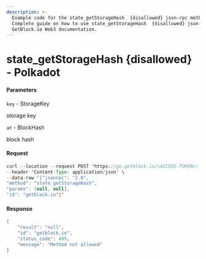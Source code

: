 ```yaml
---
description: >-
  Example code for the state_getStorageHash  {disallowed} json-rpc method.
  Сomplete guide on how to use state_getStorageHash  {disallowed} json-rpc in
  GetBlock.io Web3 documentation.
---
```


# state\_getStorageHash {disallowed} - Polkadot

#### Parameters

`key` - StorageKey

storage key

`at` - BlockHash

block hash

#### Request

```java
curl --location --request POST 'https://go.getblock.io/<ACCESS-TOKEN>/' \
--header 'Content-Type: application/json' \ 
--data-raw '{"jsonrpc": "2.0",
"method": "state_getStorageHash",
"params": [null, null],
"id": "getblock.io"}'
```

#### Response

```java
{
    "result": "null",
    "id": "getblock.io",
    "status_code": 405,
    "message": "Method not allowed"
}
```
